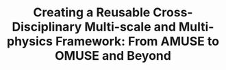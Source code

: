 ---
authors: F.I. Pelupessy, S. Portegies Zwart, A. van Elteren, H.A. Dijkstra, F. Jansson, D. Crommelin, P. Siebesma, B. van Werkhoven, G. van den Oord
title: "Creating a Reusable Cross-Disciplinary Multi-scale and Multi-physics Framework: From AMUSE to OMUSE and Beyond"
journal: "International Conference on Computational Science (ICCS)"
year: 2019
---